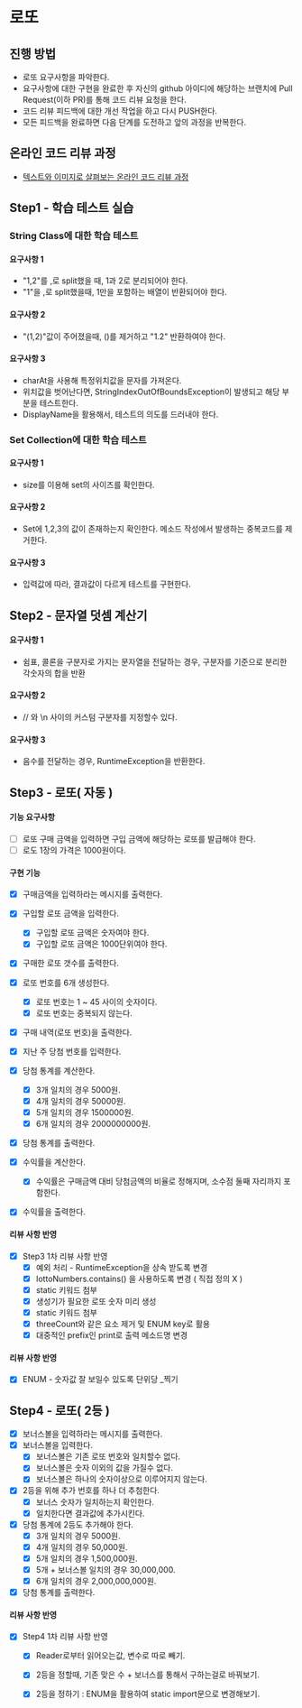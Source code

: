 # 로또
## 진행 방법
* 로또 요구사항을 파악한다.
* 요구사항에 대한 구현을 완료한 후 자신의 github 아이디에 해당하는 브랜치에 Pull Request(이하 PR)를 통해 코드 리뷰 요청을 한다.
* 코드 리뷰 피드백에 대한 개선 작업을 하고 다시 PUSH한다.
* 모든 피드백을 완료하면 다음 단계를 도전하고 앞의 과정을 반복한다.

## 온라인 코드 리뷰 과정
* [텍스트와 이미지로 살펴보는 온라인 코드 리뷰 과정](https://github.com/next-step/nextstep-docs/tree/master/codereview)

## Step1 - 학습 테스트 실습

### String Class에 대한 학습 테스트
#### 요구사항 1
 - "1,2"를 ,로 split했을 때, 1과 2로 분리되어야 한다.
 - "1"을 ,로 split했을때, 1만을 포함하는 배열이 반환되어야 한다.

#### 요구사항 2
 - "(1,2)"값이 주어졌을때, ()를 제거하고 "1.2" 반환하여야 한다.
 
#### 요구사항 3
 - charAt을 사용해 특정위치값을 문자를 가져온다.
 - 위치값을 벗어난다면, StringIndexOutOfBoundsException이 발생되고 해당 부분을 테스트한다.
 - DisplayName을 활용해서, 테스트의 의도를 드러내야 한다.
 
### Set Collection에 대한 학습 테스트
#### 요구사항 1
 - size를 이용해 set의 사이즈를 확인한다.
 
#### 요구사항 2
 - Set에 1,2,3의 값이 존재하는지 확인한다. 메소드 작성에서 발생하는 중복코드를 제거한다.
 
#### 요구사항 3
 - 입력값에 따라, 결과값이 다르게 테스트를 구현한다.
 
 
## Step2 - 문자열 덧셈 계산기

#### 요구사항 1
 - 쉼표, 콜론을 구분자로 가지는 문자열을 전달하는 경우, 구분자를 기준으로 분리한 각숫자의 합을 반환
 
#### 요구사항 2
 - // 와 \n 사이의 커스텀 구분자를 지정할수 있다.

#### 요구사항 3
 - 음수를 전달하는 경우, RuntimeException을 반환한다. 

## Step3 - 로또( 자동 )
#### 기능 요구사항
- [ ] 로또 구매 금액을 입력하면 구입 금액에 해당하는 로또를 발급해야 한다.
- [ ] 로도 1장의 가격은 1000원이다.

#### 구현 기능
- [x] 구매금액을 입력하라는 메시지를 출력한다.
- [x] 구입할 로또 금액을 입력한다.
    - [x] 구입할 로또 금액은 숫자여야 한다.
    - [x] 구입할 로또 금액은 1000단위여야 한다.
- [x] 구매한 로또 갯수를 출력한다.

- [x] 로또 번호를 6개 생성한다.
    - [x] 로또 번호는 1 ~ 45 사이의 숫자이다.
    - [x] 로또 번호는 중복되지 않는다.
- [x] 구매 내역(로또 번호)을 출력한다.

- [x] 지난 주 당첨 번호를 입력한다.
- [x] 당첨 통계를 계산한다.
    - [x] 3개 일치의 경우 5000원.
    - [x] 4개 일치의 경우 50000원.
    - [x] 5개 일치의 경우 1500000원.
    - [x] 6개 일치의 경우 2000000000원.
- [x] 당첨 통계를 출력한다.
- [x] 수익률을 계산한다.
    - [x] 수익률은 구매금액 대비 당첨금액의 비율로 정해지며, 소수점 둘째 자리까지 포함한다.
- [x] 수익률을 출력한다.

#### 리뷰 사항 반영
- [x] Step3 1차 리뷰 사항 반영
    - [x] 예외 처리 - RuntimeException을 상속 받도록 변경
    - [x] lottoNumbers.contains() 을 사용하도록 변경 ( 직접 정의 X )
    - [x] static 키워드 첨부
    - [x] 생성기가 필요한 로또 숫자 미리 생성
    - [x] static 키워드 첨부
    - [x] threeCount와 같은 요소 제거 및 ENUM key로 활용
    - [x] 대중적인 prefix인 print로 출력 메소드명 변경

#### 리뷰 사항 반영
- [x] ENUM - 숫자값 잘 보일수 있도록 단위당 _찍기

## Step4 - 로또( 2등 )
- [x] 보너스볼을 입력하라는 메시지를 출력한다.
- [x] 보너스볼을 입력한다.
  - [x] 보너스볼은 기존 로또 번호와 일치할수 없다.
  - [x] 보너스볼은 숫자 이외의 값을 가질수 없다.
  - [x] 보너스볼은 하나의 숫자이상으로 이루어지지 않는다.

- [x] 2등을 위해 추가 번호를 하나 더 추첨한다.
  - [x] 보너스 숫자가 일치하는지 확인한다.
  - [x] 일치한다면 결과값에 추가시킨다.

- [x] 당첨 통계에 2등도 추가해야 한다.
  - [x] 3개 일치의 경우 5000원.
  - [x] 4개 일치의 경우 50,000원.
  - [x] 5개 일치의 경우 1,500,000원.
  - [x] 5개 + 보너스볼 일치의 경우 30,000,000.
  - [x] 6개 일치의 경우 2,000,000,000원.
- [x] 당첨 통계를 출력한다.

#### 리뷰 사항 반영
- [x] Step4 1차 리뷰 사항 반영
    - [x] Reader로부터 읽어오는값, 변수로 따로 빼기.
    - [x] 2등을 정할때, 기존 맞은 수 + 보너스를 통해서 구하는걸로 바꿔보기.
    - [x] 2등을 정하기 : ENUM을 활용하여 static import문으로 변경해보기.        



